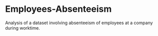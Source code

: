 # Employees-Absenteeism

Analysis of a dataset involving absenteeism of employees at a company during worktime.
